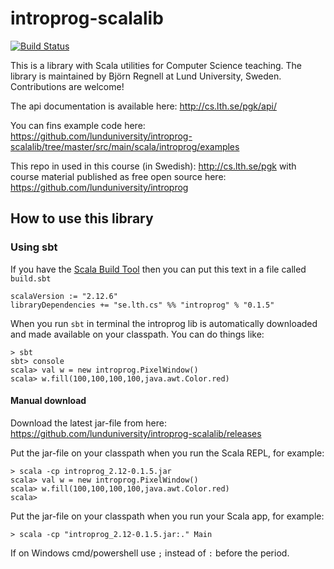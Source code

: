 # introprog-scalalib

[![Build Status](https://travis-ci.org/lunduniversity/introprog-scalalib.svg?branch=master)](https://travis-ci.org/lunduniversity/introprog-scalalib)

This is a library with Scala utilities for Computer Science teaching. The library is maintained by Björn Regnell at Lund University, Sweden. Contributions are welcome!

The api documentation is available here: http://cs.lth.se/pgk/api/

You can fins example code here: https://github.com/lunduniversity/introprog-scalalib/tree/master/src/main/scala/introprog/examples

This repo in used in this course (in Swedish): http://cs.lth.se/pgk with course material published as free open source here: https://github.com/lunduniversity/introprog

## How to use this library
### Using sbt

If you have the [Scala Build Tool](https://www.scala-sbt.org/download.html) then you can put this text in a file called `build.sbt`
```
scalaVersion := "2.12.6"
libraryDependencies += "se.lth.cs" %% "introprog" % "0.1.5"
```

When you run `sbt` in terminal the introprog lib is automatically downloaded and made available on your classpath.
You can do things like:
```
> sbt
sbt> console
scala> val w = new introprog.PixelWindow()
scala> w.fill(100,100,100,100,java.awt.Color.red)
```

#### Manual download

Download the latest jar-file from here: https://github.com/lunduniversity/introprog-scalalib/releases

Put the jar-file on your classpath when you run the Scala REPL, for example:
```
> scala -cp introprog_2.12-0.1.5.jar
scala> val w = new introprog.PixelWindow()
scala> w.fill(100,100,100,100,java.awt.Color.red)
scala>
```
Put the jar-file on your classpath when you run your Scala app, for example:
```
> scala -cp "introprog_2.12-0.1.5.jar:." Main
```
If on Windows cmd/powershell use `;` instead of `:` before the period.
